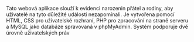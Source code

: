 Tato webová aplikace slouží k evidenci narozenin přátel a rodiny, aby uživatelé na tyto důležité události nezapomínali. Je vytvořena pomocí HTML, CSS pro uživatelské rozhraní, PHP pro zpracování na straně serveru a MySQL jako databáze spravovaná v phpMyAdmin. Systém podporuje dvě úrovně uživatelských práv 
